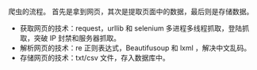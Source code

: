 爬虫的流程。
首先是拿到网页，其次是提取页面中的数据，最后则是存储数据。
* 获取网页的技术：request，urllib 和 selenium 多进程多线程抓取，登陆抓取，突破 IP 封禁和服务器抓取。
* 解析网页的技术：re 正则表达式，Beautifusoup 和 lxml ，解决中文乱码。
* 存储网页的技术：txt/csv 文件，存入数据库中。


